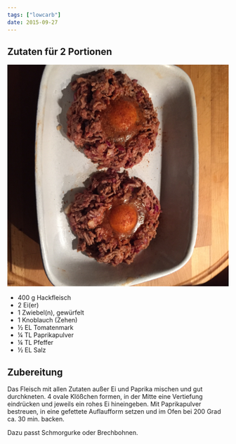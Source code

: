 ```yaml
---
tags: ["lowcarb"]
date: 2015-09-27
---
```


## Zutaten für 2 Portionen
![](../uploads/eier-im-hackfleischnest.jpg)
- 400 g    Hackfleisch
- 2        Ei(er)
- 1        Zwiebel(n), gewürfelt
- 1        Knoblauch (Zehen)
- ½ EL     Tomatenmark
- ¼ TL     Paprikapulver
- ¼ TL     Pfeffer
- ½ EL     Salz

## Zubereitung
Das Fleisch mit allen Zutaten außer Ei und Paprika mischen und gut durchkneten.
4 ovale Klößchen formen, in der Mitte eine Vertiefung eindrücken und jeweils ein rohes Ei hineingeben. Mit Paprikapulver bestreuen, in eine gefettete Auflaufform setzen und im Ofen bei 200 Grad ca. 30 min. backen.

Dazu passt Schmorgurke oder Brechbohnen.
